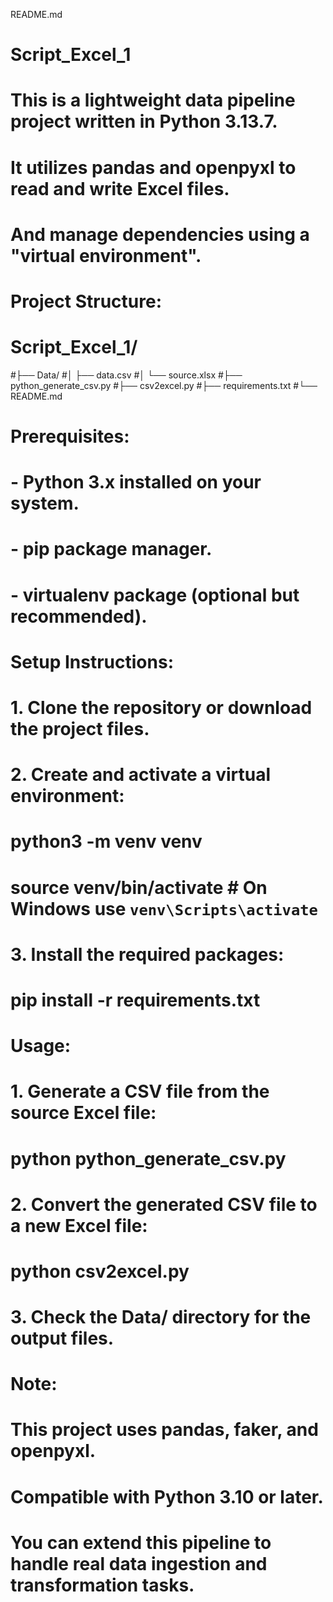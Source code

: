 README.md
# Script_Excel_1
# This is a lightweight data pipeline project written in Python 3.13.7.
# It utilizes pandas and openpyxl to read and write Excel files.
# And manage dependencies using a "virtual environment".

# Project Structure:
# Script_Excel_1/
#├── Data/
#│ ├── data.csv
#│ └── source.xlsx
#├── python_generate_csv.py
#├── csv2excel.py
#├── requirements.txt
#└── README.md

# Prerequisites:
# - Python 3.x installed on your system.
# - pip package manager.
# - virtualenv package (optional but recommended).

# Setup Instructions:
# 1. Clone the repository or download the project files.
# 2. Create and activate a virtual environment:
#    python3 -m venv venv
#    source venv/bin/activate  # On Windows use `venv\Scripts\activate`
# 3. Install the required packages:
#    pip install -r requirements.txt

# Usage:
# 1. Generate a CSV file from the source Excel file:
#    python python_generate_csv.py
# 2. Convert the generated CSV file to a new Excel file:
#    python csv2excel.py
# 3. Check the Data/ directory for the output files.

# Note:
# This project uses pandas, faker, and openpyxl.
# Compatible with Python 3.10 or later.
# You can extend this pipeline to handle real data ingestion and transformation tasks.
